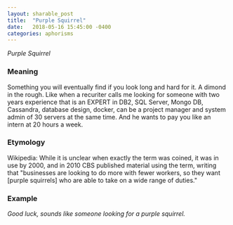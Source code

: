 ```yaml
---
layout: sharable_post
title:  "Purple Squirrel"
date:   2018-05-16 15:45:00 -0400
categories: aphorisms
---
```


_Purple Squirrel_

### Meaning

Something you will eventually find if you look long and hard for it. A dimond in the rough. Like when a recuriter calls me looking for someone with two years experience that is an EXPERT in DB2, SQL Server, Mongo DB, Cassandra, database design, docker, can be a project manager and system admin of 30 servers at the same time. And he wants to pay you like an intern at 20 hours a week.

### Etymology

Wikipedia: While it is unclear when exactly the term was coined, it was in use by 2000, and in 2010 CBS published material using the term, writing that "businesses are looking to do more with fewer workers, so they want [purple squirrels] who are able to take on a wide range of duties."

### Example

_Good luck, sounds like someone looking for a purple squirrel._

